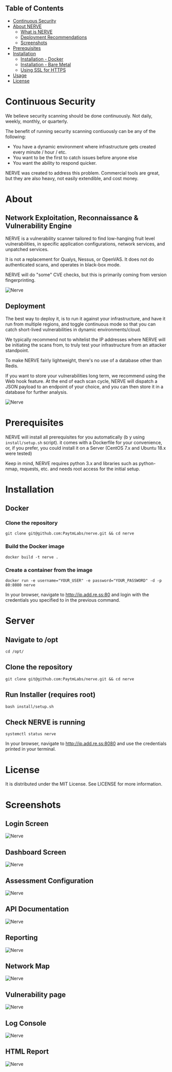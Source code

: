 ## Table of Contents
* [Continuous Security](#Continuous%20Security)
* [About NERVE](#)
  * [What is NERVE](#about)
  * [Deployment Recommendations](#deployment)
  * [Screenshots](#screenshots)
* [Prerequisites](#prerequisites)
* [Installation](#installation)
  * [Installation - Docker](#docker)
  * [Installation - Bare Metal](#server)
  * [Using SSL for HTTPS](#ssl)
* [Usage](#usage)
* [License](#license)

# Continuous Security
We believe security scanning should be done continuously. Not daily, weekly, monthly, or quarterly.

The benefit of running security scanning contiuously can be any of the following:
* You have a dynamic environment where infrastructure gets created every minute / hour / etc.
* You want to be the first to catch issues before anyone else
* You want the ability to respond quicker.

NERVE was created to address this problem. Commercial tools are great, but they are also heavy, not easily extendible, and cost money. 

# About
## Network Exploitation, Reconnaissance & Vulnerability Engine
NERVE is a vulnerability scanner tailored to find low-hanging fruit level vulnerabilities, in specific application configurations, network services, and unpatched services.

It is not a replacement for Qualys, Nessus, or OpenVAS. It does not do authenticated scans, and operates in black-box mode.

NERVE will do "some" CVE checks, but this is primarily coming from version fingerprinting. 


![Nerve](https://github.com/PaytmLabs/nerve/blob/master/static/screenshots/2.png?raw=true)

## Deployment
The best way to deploy it, is to run it against your infrastructure, and have it run from multiple regions, and toggle continuous mode so that you can catch short-lived vulnerabilities in dynamic environments/cloud.

We typically recommend not to whitelist the IP addresses where NERVE will be initiating the scans from, to truly test your infrastructure from an attacker standpoint.

To make NERVE fairly lightweight, there's no use of a database other than Redis.

If you want to store your vulnerabilities long term, we recommend using the Web hook feature. At the end of each scan cycle, NERVE will dispatch a JSON payload to an endpoint of your choice, and you can then store it in a database for further analysis.


![Nerve](https://github.com/PaytmLabs/nerve/blob/master/static/screenshots/arch.png?raw=true)


# Prerequisites
NERVE will install all prerequisites for you automatically (b y using `install/setup.sh` script). it comes with a Dockerfile for your convenience, or, if you prefer, you could install it on a Server (CentOS 7.x and Ubuntu 18.x were tested)

Keep in mind, NERVE requires python 3.x and libraries such as python-nmap, requests, etc. and needs root access for the initial setup.


# Installation

## Docker
### Clone the repository
`git clone git@github.com:PaytmLabs/nerve.git && cd nerve`

### Build the Docker image
`docker build -t nerve .`

### Create a container from the image
`docker run -e username="YOUR_USER" -e password="YOUR_PASSWORD" -d -p 80:8080 nerve`

In your browser, navigate to http://ip.add.re.ss:80 and login with the credentials you specified to in the previous command.

# Server
## Navigate to /opt
`cd /opt/`

## Clone the repository
`git clone git@github.com:PaytmLabs/nerve.git && cd nerve`

## Run Installer (requires root)
`bash install/setup.sh`

## Check NERVE is running
`systemctl status nerve`

In your browser, navigate to http://ip.add.re.ss:8080 and use the credentials printed in your terminal.

# License
It is distributed under the MIT License. See LICENSE for more information.

# Screenshots
## Login Screen
![Nerve](https://github.com/PaytmLabs/nerve/blob/master/static/screenshots/1.png?raw=true)
## Dashboard Screen
![Nerve](https://github.com/PaytmLabs/nerve/blob/master/static/screenshots/2.png?raw=true)
## Assessment Configuration
![Nerve](https://github.com/PaytmLabs/nerve/blob/master/static/screenshots/3.png?raw=true)
## API Documentation
![Nerve](https://github.com/PaytmLabs/nerve/blob/master/static/screenshots/4.png?raw=true)
## Reporting
![Nerve](https://github.com/PaytmLabs/nerve/blob/master/static/screenshots/5.png?raw=true)
## Network Map
![Nerve](https://github.com/PaytmLabs/nerve/blob/master/static/screenshots/6.png?raw=true)
## Vulnerability page
![Nerve](https://github.com/PaytmLabs/nerve/blob/master/static/screenshots/7.png?raw=true)
## Log Console
![Nerve](https://github.com/PaytmLabs/nerve/blob/master/static/screenshots/8.png?raw=true)
## HTML Report
![Nerve](https://github.com/PaytmLabs/nerve/blob/master/static/screenshots/9.png?raw=true)

